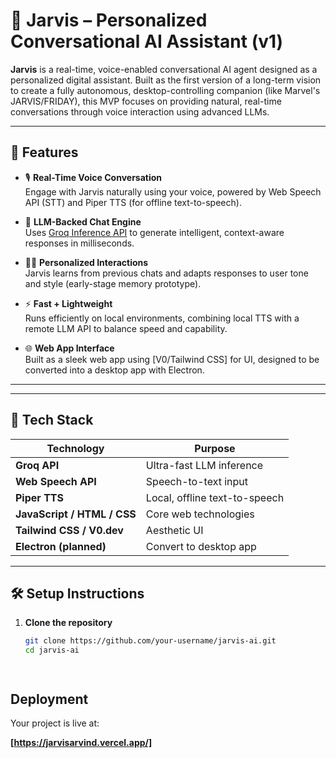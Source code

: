 
# 🧠 Jarvis – Personalized Conversational AI Assistant (v1)

**Jarvis** is a real-time, voice-enabled conversational AI agent designed as a personalized digital assistant. Built as the first version of a long-term vision to create a fully autonomous, desktop-controlling companion (like Marvel's JARVIS/FRIDAY), this MVP focuses on providing natural, real-time conversations through voice interaction using advanced LLMs.

---

## 🚀 Features

- 🎙️ **Real-Time Voice Conversation**  
  Engage with Jarvis naturally using your voice, powered by Web Speech API (STT) and Piper TTS (for offline text-to-speech).

- 🤖 **LLM-Backed Chat Engine**  
  Uses [Groq Inference API](https://groq.com) to generate intelligent, context-aware responses in milliseconds.

- 🧑‍💻 **Personalized Interactions**  
  Jarvis learns from previous chats and adapts responses to user tone and style (early-stage memory prototype).

- ⚡ **Fast + Lightweight**  
  Runs efficiently on local environments, combining local TTS with a remote LLM API to balance speed and capability.

- 🌐 **Web App Interface**  
  Built as a sleek web app using [V0/Tailwind CSS] for UI, designed to be converted into a desktop app with Electron.

---

---

## 🧰 Tech Stack

| Technology | Purpose |
|------------|---------|
| **Groq API** | Ultra-fast LLM inference |
| **Web Speech API** | Speech-to-text input |
| **Piper TTS** | Local, offline text-to-speech |
| **JavaScript / HTML / CSS** | Core web technologies |
| **Tailwind CSS / V0.dev** | Aesthetic UI |
| **Electron (planned)** | Convert to desktop app |

---

## 🛠️ Setup Instructions

1. **Clone the repository**
   ```bash
   git clone https://github.com/your-username/jarvis-ai.git
   cd jarvis-ai




## Deployment

Your project is live at:

**[https://jarvisarvind.vercel.app/]**


